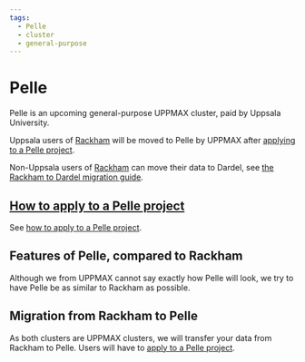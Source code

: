 ```yaml
---
tags:
  - Pelle
  - cluster
  - general-purpose
---
```


# Pelle

Pelle is an upcoming general-purpose UPPMAX cluster,
paid by Uppsala University.

Uppsala users of [Rackham](rackham.md) will be moved to Pelle
by UPPMAX after [applying to a Pelle project](../getting_started/project_apply_pelle.md).

Non-Uppsala users of [Rackham](rackham.md) can move their data to
Dardel, see [the Rackham to Dardel migration guide](../getting_started/dardel_migration.md).

## [How to apply to a Pelle project](../getting_started/project_apply_pelle.md)

See [how to apply to a Pelle project](../getting_started/project_apply_pelle.md).

## Features of Pelle, compared to Rackham

Although we from UPPMAX cannot say exactly how Pelle will look,
we try to have Pelle be as similar to Rackham as possible.

## Migration from Rackham to Pelle

As both clusters are UPPMAX clusters,
we will transfer your data from Rackham
to Pelle. Users will have to [apply to a Pelle project](../getting_started/project_apply_pelle.md).

